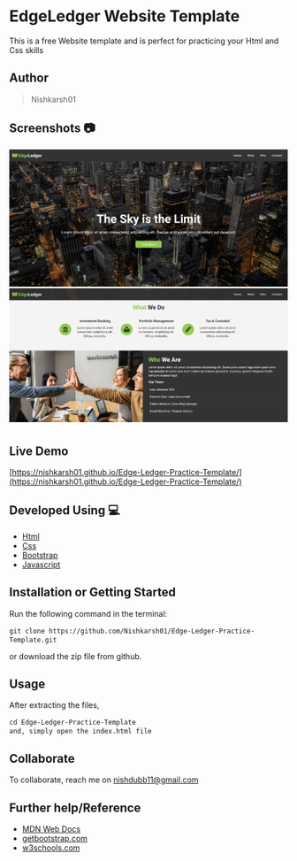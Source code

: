 # EdgeLedger Website Template
This is a free Website template and is perfect for practicing your Html and Css skills

## Author 
> Nishkarsh01

## Screenshots 📷
![Website Screenshot](screenshots/1.jpg)
![Website Screenshot](screenshots/2.png)

## Live Demo 

 [https://nishkarsh01.github.io/Edge-Ledger-Practice-Template/](https://nishkarsh01.github.io/Edge-Ledger-Practice-Template/)

## Developed Using 💻

+ [Html](https://developer.mozilla.org/en-US/docs/Web/HTML)
+ [Css](https://developer.mozilla.org/en-US/docs/Web/CSS)
+ [Bootstrap](https://getbootstrap.com/)
+ [Javascript](https://developer.mozilla.org/en-US/docs/Web/javascript)


## Installation or Getting Started

Run the following command in the terminal:

	git clone https://github.com/Nishkarsh01/Edge-Ledger-Practice-Template.git
or download the zip file from github.
    

## Usage
After extracting the files,

    cd Edge-Ledger-Practice-Template
    and, simply open the index.html file
    
## Collaborate
To collaborate, reach me on [nishdubb11@gmail.com]() 


## Further help/Reference

+ [MDN Web Docs](https://developer.mozilla.org/en-US/)
+ [getbootstrap.com](https://getbootstrap.com/)
+ [w3schools.com](https://www.w3schools.com/)










